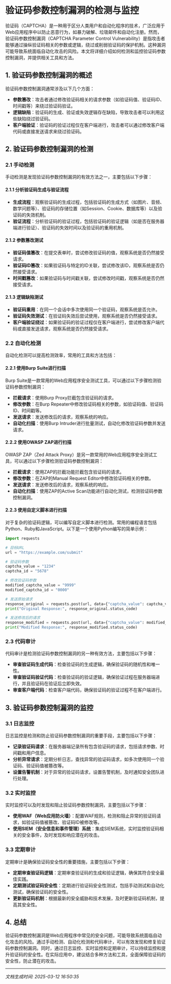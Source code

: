 # 验证码参数控制漏洞的检测与监控

验证码（CAPTCHA）是一种用于区分人类用户和自动化程序的技术，广泛应用于Web应用程序中以防止恶意行为，如暴力破解、垃圾邮件和自动化注册。然而，验证码参数控制漏洞（CAPTCHA Parameter Control Vulnerability）是指攻击者能够通过操纵验证码相关的参数或逻辑，绕过或削弱验证码的保护机制。这种漏洞可能导致系统面临自动化攻击的风险。本文将详细介绍如何检测和监控验证码参数控制漏洞，并提供相关工具和方法。

## 1. 验证码参数控制漏洞的概述

验证码参数控制漏洞通常涉及以下几个方面：

- **参数篡改**：攻击者通过修改验证码相关的请求参数（如验证码值、验证码ID、时间戳等）来绕过验证码验证。
- **逻辑缺陷**：验证码的生成、验证或失效逻辑存在缺陷，导致攻击者可以利用这些缺陷绕过验证码。
- **客户端验证**：验证码的验证过程仅在客户端进行，攻击者可以通过修改客户端代码或直接发送请求来绕过验证码。

## 2. 验证码参数控制漏洞的检测

### 2.1 手动检测

手动检测是发现验证码参数控制漏洞的有效方法之一，主要包括以下步骤：

#### 2.1.1 分析验证码生成与验证流程

- **生成流程**：观察验证码的生成过程，包括验证码的生成方式（如图片、音频、数学问题等）、验证码的存储位置（如Session、Cookie、数据库等）以及验证码的失效机制。
- **验证流程**：分析验证码的验证过程，包括验证码的验证逻辑（如是否在服务器端进行验证）、验证码的失效时间以及验证码的重用机制。

#### 2.1.2 参数篡改测试

- **验证码值篡改**：在提交表单时，尝试修改验证码的值，观察系统是否仍然接受请求。
- **验证码ID篡改**：如果验证码与特定的ID关联，尝试修改该ID，观察系统是否仍然接受请求。
- **时间戳篡改**：如果验证码与时间戳关联，尝试修改时间戳，观察系统是否仍然接受请求。

#### 2.1.3 逻辑缺陷测试

- **验证码重用**：在同一个会话中多次使用同一个验证码，观察系统是否允许。
- **验证码失效测试**：在验证码失效后尝试使用，观察系统是否仍然接受请求。
- **客户端验证绕过**：如果验证码的验证过程仅在客户端进行，尝试修改客户端代码或直接发送请求，观察系统是否仍然接受请求。

### 2.2 自动化检测

自动化检测可以提高检测效率，常用的工具和方法包括：

#### 2.2.1 使用Burp Suite进行扫描

Burp Suite是一款常用的Web应用程序安全测试工具，可以通过以下步骤检测验证码参数控制漏洞：

- **拦截请求**：使用Burp Proxy拦截包含验证码的请求。
- **修改参数**：在Burp Repeater中修改验证码相关的参数，如验证码值、验证码ID、时间戳等。
- **发送请求**：发送修改后的请求，观察系统的响应。
- **自动化扫描**：使用Burp Intruder进行批量测试，自动化修改验证码参数并发送请求。

#### 2.2.2 使用OWASP ZAP进行扫描

OWASP ZAP（Zed Attack Proxy）是另一款常用的Web应用程序安全测试工具，可以通过以下步骤检测验证码参数控制漏洞：

- **拦截请求**：使用ZAP的拦截功能拦截包含验证码的请求。
- **修改参数**：在ZAP的Manual Request Editor中修改验证码相关的参数。
- **发送请求**：发送修改后的请求，观察系统的响应。
- **自动化扫描**：使用ZAP的Active Scan功能进行自动化测试，检测验证码参数控制漏洞。

#### 2.2.3 使用自定义脚本进行扫描

对于复杂的验证码逻辑，可以编写自定义脚本进行检测。常用的编程语言包括Python、Ruby和JavaScript。以下是一个使用Python编写的简单示例：

```python
import requests

# 目标URL
url = "https://example.com/submit"

# 验证码参数
captcha_value = "1234"
captcha_id = "5678"

# 修改验证码参数
modified_captcha_value = "9999"
modified_captcha_id = "0000"

# 发送原始请求
response_original = requests.post(url, data={"captcha_value": captcha_value, "captcha_id": captcha_id})
print("Original Response:", response_original.status_code)

# 发送修改后的请求
response_modified = requests.post(url, data={"captcha_value": modified_captcha_value, "captcha_id": modified_captcha_id})
print("Modified Response:", response_modified.status_code)
```

### 2.3 代码审计

代码审计是检测验证码参数控制漏洞的另一种有效方法，主要包括以下步骤：

- **审查验证码生成代码**：检查验证码的生成逻辑，确保验证码的随机性和唯一性。
- **审查验证码验证代码**：检查验证码的验证逻辑，确保验证过程在服务器端进行，并且验证码在验证后立即失效。
- **审查客户端代码**：检查客户端代码，确保验证码的验证过程不在客户端进行。

## 3. 验证码参数控制漏洞的监控

### 3.1 日志监控

日志监控是检测和防止验证码参数控制漏洞的重要手段，主要包括以下步骤：

- **记录验证码请求**：在服务器端记录所有包含验证码的请求，包括请求参数、时间戳和用户信息。
- **分析异常请求**：定期分析日志，查找异常的验证码请求，如多次使用同一个验证码、验证码值被篡改等。
- **设置告警机制**：对于异常的验证码请求，设置告警机制，及时通知安全团队进行处理。

### 3.2 实时监控

实时监控可以及时发现和阻止验证码参数控制漏洞，主要包括以下步骤：

- **使用WAF（Web应用防火墙）**：配置WAF规则，检测和阻止异常的验证码请求，如验证码值被篡改、验证码ID被修改等。
- **使用SIEM（安全信息和事件管理）系统**：集成SIEM系统，实时监控验证码相关的安全事件，及时发现和响应潜在的攻击。

### 3.3 定期审计

定期审计是确保验证码安全性的重要措施，主要包括以下步骤：

- **定期审查验证码逻辑**：定期审查验证码的生成和验证逻辑，确保其符合安全最佳实践。
- **定期测试验证码安全性**：定期进行验证码安全性测试，包括手动测试和自动化测试，确保验证码的安全性。
- **更新验证码机制**：根据最新的安全威胁和技术发展，及时更新验证码机制，提高其安全性。

## 4. 总结

验证码参数控制漏洞是Web应用程序中常见的安全问题，可能导致系统面临自动化攻击的风险。通过手动检测、自动化检测和代码审计，可以有效发现和修复验证码参数控制漏洞。同时，通过日志监控、实时监控和定期审计，可以持续监控和提升验证码的安全性。在实际应用中，建议结合多种方法和工具，全面保障验证码的安全性，防止潜在的攻击。

---

*文档生成时间: 2025-03-12 16:50:35*



















